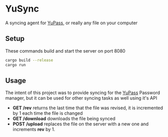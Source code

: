 # YuSync

A syncing agent for [YuPass](https://github.com/StratusFearMe21/yupass), or really any file on your computer

## Setup

These commands build and start the server on port 8080

```bash
cargo build --release
cargo run
```

## Usage

The intent of this project was to provide syncing for the [YuPass](https://github.com/StratusFearMe21/yupass) Password manager, but it can be used for other syncing tasks as well using it's API

*   **GET /rev** returns the last time that the file was revised, it is incremented by 1 each time the file is changed
*   **GET /download** downloads the file being synced
*   **POST /upload** replaces the file on the server with a new one and increments **rev** by 1.
